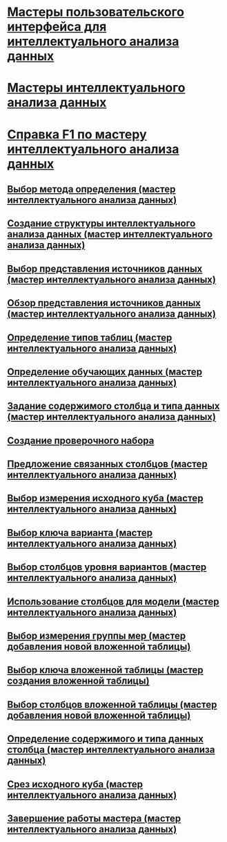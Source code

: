 # [Мастеры пользовательского интерфейса для интеллектуального анализа данных](ui-wizards-data-mining.md)

# [Мастеры интеллектуального анализа данных](../data-mining-wizards.md)
# [Справка F1 по мастеру интеллектуального анализа данных](../data-mining-wizard-f1-help-analysis-services-data-mining.md)
## [Выбор метода определения (мастер интеллектуального анализа данных)](../select-the-definition-method-data-mining-wizard.md)
## [Создание структуры интеллектуального анализа данных (мастер интеллектуального анализа данных)](../create-the-data-mining-structure-data-mining-wizard.md)
## [Выбор представления источников данных (мастер интеллектуального анализа данных)](../select-data-source-view-data-mining-wizard.md)
## [Обзор представления источников данных (мастер интеллектуального анализа данных)](../browse-data-source-view-data-mining-wizard.md)
## [Определение типов таблиц (мастер интеллектуального анализа данных)](../specify-table-types-data-mining-wizard.md)
## [Определение обучающих данных (мастер интеллектуального анализа данных)](../specify-the-training-data-data-mining-wizard.md)
## [Задание содержимого столбца и типа данных (мастер интеллектуального анализа данных)](../specify-column-content-and-data-type-data-mining-wizard.md)
## [Создание проверочного набора](../create-testing-set-data-mining-wizard.md)
## [Предложение связанных столбцов (мастер интеллектуального анализа данных)](../suggest-related-columns-data-mining-wizard.md)
## [Выбор измерения исходного куба (мастер интеллектуального анализа данных)](../select-the-source-cube-dimension-data-mining-wizard.md)
## [Выбор ключа варианта (мастер интеллектуального анализа данных)](../select-the-case-key-data-mining-wizard.md)
## [Выбор столбцов уровня вариантов (мастер интеллектуального анализа данных)](../select-case-level-columns-data-mining-wizard.md)
## [Использование столбцов для модели (мастер интеллектуального анализа данных)](../specify-mining-model-column-usage-data-mining-wizard.md)
## [Выбор измерения группы мер (мастер добавления новой вложенной таблицы)](../select-a-measure-group-dimension-add-new-nested-table-wizard.md)
## [Выбор ключа вложенной таблицы (мастер создания вложенной таблицы)](../select-nested-table-key-add-new-nested-table-wizard.md)
## [Выбор столбцов вложенной таблицы (мастер добавления новой вложенной таблицы)](../select-nested-table-columns-add-new-nested-table-wizard.md)
## [Определение содержимого и типа данных столбца (мастер интеллектуального анализа данных)](../specify-the-column-s-content-and-data-type-data-mining-wizard.md)
## [Срез исходного куба (мастер интеллектуального анализа данных)](../slice-source-cube-data-mining-wizard.md)
## [Завершение работы мастера (мастер интеллектуального анализа данных)](../completing-the-wizard-data-mining-wizard.md)

